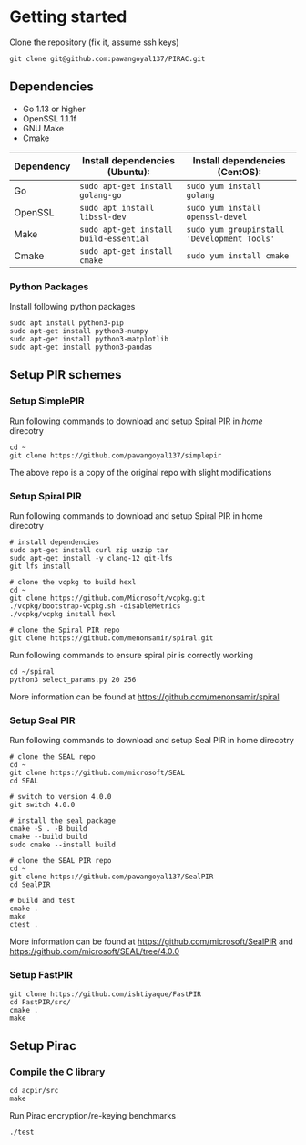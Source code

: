 # Getting started
Clone the repository (fix it, assume ssh keys)
```
git clone git@github.com:pawangoyal137/PIRAC.git
```

## Dependencies 

* Go 1.13 or higher 
* OpenSSL 1.1.1f 
* GNU Make
* Cmake

|Dependency |Install dependencies (Ubuntu): | Install dependencies (CentOS):|
|--------------|--------------|-----------|
|Go |```sudo apt-get install golang-go```| ```sudo yum install golang```|
|OpenSSL |```sudo apt install libssl-dev```|```sudo yum install openssl-devel```|
|Make |```sudo apt-get install build-essential``` |  ```sudo yum groupinstall 'Development Tools'```|
|Cmake |```sudo apt-get install cmake```| ```sudo yum install cmake```|


### Python Packages
Install following python packages
```
sudo apt install python3-pip
sudo apt-get install python3-numpy
sudo apt-get install python3-matplotlib
sudo apt-get install python3-pandas
```

## Setup PIR schemes

### Setup SimplePIR
Run following commands to download and setup Spiral PIR in *home* direcotry 
```
cd ~
git clone https://github.com/pawangoyal137/simplepir
```
The above repo is a copy of the original repo with slight modifications

### Setup Spiral PIR
Run following commands to download and setup Spiral PIR in home direcotry 
```
# install dependencies
sudo apt-get install curl zip unzip tar
sudo apt-get install -y clang-12 git-lfs
git lfs install

# clone the vcpkg to build hexl
cd ~
git clone https://github.com/Microsoft/vcpkg.git
./vcpkg/bootstrap-vcpkg.sh -disableMetrics
./vcpkg/vcpkg install hexl

# clone the Spiral PIR repo
git clone https://github.com/menonsamir/spiral.git
```

Run following commands to ensure spiral pir is correctly working
```
cd ~/spiral
python3 select_params.py 20 256
```
More information can be found at https://github.com/menonsamir/spiral

### Setup Seal PIR
Run following commands to download and setup Seal PIR in home direcotry
```
# clone the SEAL repo
cd ~
git clone https://github.com/microsoft/SEAL
cd SEAL

# switch to version 4.0.0
git switch 4.0.0

# install the seal package
cmake -S . -B build
cmake --build build
sudo cmake --install build

# clone the SEAL PIR repo
cd ~
git clone https://github.com/pawangoyal137/SealPIR
cd SealPIR

# build and test
cmake .
make
ctest .
```
More information can be found at https://github.com/microsoft/SealPIR and https://github.com/microsoft/SEAL/tree/4.0.0

### Setup FastPIR

```
git clone https://github.com/ishtiyaque/FastPIR
cd FastPIR/src/
cmake .
make
```

## Setup Pirac

### Compile the C library
```
cd acpir/src
make 
```

Run Pirac encryption/re-keying benchmarks
```
./test
```
